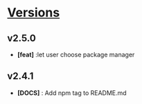 # [Versions](https://github.com/Tracktor/eslint-config-react-tracktor/releases)


## v2.5.0
- **[feat]** :let user choose package manager

## v2.4.1
- **[DOCS]** : Add npm tag to README.md
